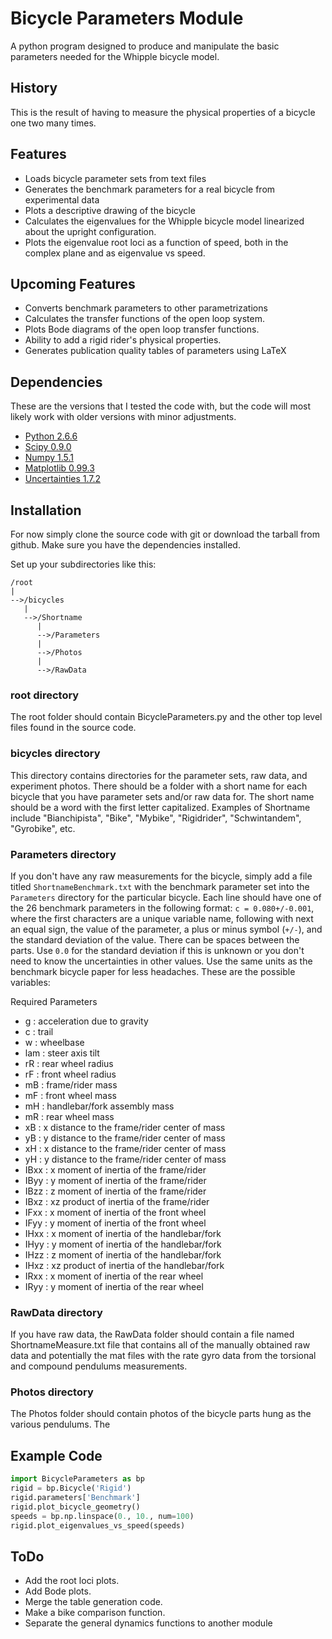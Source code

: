 Bicycle Parameters Module
=========================

A python program designed to produce and manipulate the basic parameters needed for
the Whipple bicycle model.

History
-------
This is the result of having to measure the physical properties of a bicycle
one two many times.

Features
--------
- Loads bicycle parameter sets from text files
- Generates the benchmark parameters for a real bicycle from experimental data
- Plots a descriptive drawing of the bicycle
- Calculates the eigenvalues for the Whipple bicycle model linearized about the
  upright configuration.
- Plots the eigenvalue root loci as a function of speed, both in the complex
  plane and as eigenvalue vs speed.

Upcoming Features
-----------------
- Converts benchmark parameters to other parametrizations
- Calculates the transfer functions of the open loop system.
- Plots Bode diagrams of the open loop transfer functions.
- Ability to add a rigid rider's physical properties.
- Generates publication quality tables of parameters using LaTeX

Dependencies
------------
These are the versions that I tested the code with, but the code will most
likely work with older versions with minor adjustments.

- [Python 2.6.6](http://www.python.org/)
- [Scipy 0.9.0](http://www.scipy.org/)
- [Numpy 1.5.1](http://numpy.scipy.org/)
- [Matplotlib 0.99.3](http://matplotlib.sourceforge.net/)
- [Uncertainties 1.7.2](http://packages.python.org/uncertainties/)

Installation
------------
For now simply clone the source code with git or download the tarball from
github. Make sure you have the dependencies installed.

Set up your subdirectories like this:

```
/root
|
-->/bicycles
   |
   -->/Shortname
      |
      -->/Parameters
      |
      -->/Photos
      |
      -->/RawData
```
### root directory
The root folder should contain BicycleParameters.py and the other top level
files found in the source code.

### bicycles directory
This directory contains directories for the parameter sets, raw data, and
experiment photos. There should be a folder with a short name for each bicycle
that you have parameter sets and/or raw data for. The short name should be a word
with the first letter capitalized. Examples of Shortname include
"Bianchipista", "Bike", "Mybike", "Rigidrider", "Schwintandem", "Gyrobike", etc.

### Parameters directory
If you don't have any raw measurements for the bicycle, simply add a file
titled `ShortnameBenchmark.txt` with the benchmark parameter set into the
`Parameters` directory for the particular bicycle. Each line should have one of
the 26 benchmark parameters in the following format: `c = 0.080+/-0.001`, where
the first characters are a unique variable name, following with next an equal
sign, the value of the parameter, a plus or minus symbol (`+/-`), and the
standard deviation of the value. There can be spaces between the parts. Use `0.0`
for the standard deviation if this is unknown or you don't need to know the
uncertainties in other values. Use the same units as the benchmark bicycle
paper for less headaches. These are the possible variables:

Required Parameters

- g : acceleration due to gravity
- c : trail
- w : wheelbase
- lam : steer axis tilt
- rR : rear wheel radius
- rF : front wheel radius
- mB : frame/rider mass
- mF : front wheel mass
- mH : handlebar/fork assembly mass
- mR : rear wheel mass
- xB : x distance to the frame/rider center of mass
- yB : y distance to the frame/rider center of mass
- xH : x distance to the frame/rider center of mass
- yH : y distance to the frame/rider center of mass
- IBxx : x moment of inertia of the frame/rider
- IByy : y moment of inertia of the frame/rider
- IBzz : z moment of inertia of the frame/rider
- IBxz : xz product of inertia of the frame/rider
- IFxx : x moment of inertia of the front wheel
- IFyy : y moment of inertia of the front wheel
- IHxx : x moment of inertia of the handlebar/fork
- IHyy : y moment of inertia of the handlebar/fork
- IHzz : z moment of inertia of the handlebar/fork
- IHxz : xz product of inertia of the handlebar/fork
- IRxx : x moment of inertia of the rear wheel
- IRyy : y moment of inertia of the rear wheel

### RawData directory
If you have raw data, the RawData folder should contain a file named
ShortnameMeasure.txt file that contains all of the manually obtained raw data
and potentially the mat files with the rate gyro data from the torsional and
compound pendulums measurements.

### Photos directory
The Photos folder should contain photos of the bicycle parts hung as the
various pendulums. The

Example Code
------------
```python
import BicycleParameters as bp
rigid = bp.Bicycle('Rigid')
rigid.parameters['Benchmark']
rigid.plot_bicycle_geometry()
speeds = bp.np.linspace(0., 10., num=100)
rigid.plot_eigenvalues_vs_speed(speeds)
```

ToDo
----

- Add the root loci plots.
- Add Bode plots.
- Merge the table generation code.
- Make a bike comparison function.
- Separate the general dynamics functions to another module
